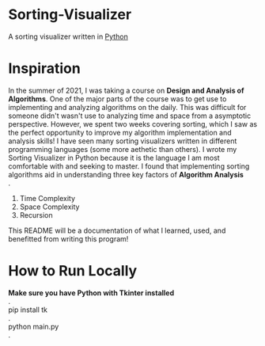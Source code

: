 # Sorting-Visualizer
A sorting visualizer written in [Python](https://docs.python.org/3/)


# Inspiration
In the summer of 2021, I was taking a course on **Design and Analysis of Algorithms**. One of the major parts of the course was to get use to implementing and analyzing algorithms on the daily. This was difficult for someone didn't wasn't use to analyzing time and space from a asymptotic perspective. However, we spent two weeks covering sorting, which I saw as the perfect opportunity to improve my algorithm implementation and analysis skills! I have seen many sorting visualizers written in different programming languages (some more aethetic than others). I wrote my Sorting Visualizer in Python because it is the language I am most comfortable with and seeking to master. I found that implementing sorting algorithms aid in understanding three key factors of **Algorithm Analysis**<br />.

1. Time Complexity<br />
2. Space Complexity<br />
3. Recursion<br />

This README will be a documentation of what I learned, used, and benefitted from writing this program!



# How to Run Locally
**Make sure you have Python with Tkinter installed**<br />
.<br />
pip install tk<br />
.<br />
python main.py<br />
.<br />
